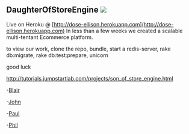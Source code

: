 ## DaughterOfStoreEngine <a href="https://codeclimate.com/github/philbattos/daughter_of_store_engine"><img src="https://codeclimate.com/github/philbattos/daughter_of_store_engine.png" /></a>

Live on Heroku @ [http://dose-ellison.herokuapp.com](http://dose-ellison.herokuapp.com)
In less than a few weeks we created a scalable multi-tentant Ecommerce platform. 

to view our work, clone the repo, bundle, start a redis-server, rake db:migrate, rake db:test:prepare, unicorn

good luck

http://tutorials.jumpstartlab.com/projects/son_of_store_engine.html

-[Blair](https://github.com/blairand)

-[John](https://github.com/jemaddux)

-[Paul](https://github.com/pnblackwell)

-[Phil](https://github.com/philbattos)
